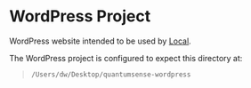 # WordPress Project

WordPress website intended to be used by [Local](https://localwp.com/).

The WordPress project is configured  to expect this directory at:

> `/Users/dw/Desktop/quantumsense-wordpress`

